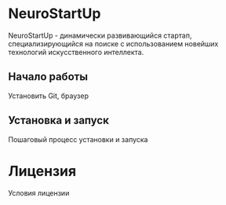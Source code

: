 # NeuroStartUp
NeuroStartUp - динамически развивающийся стартап, специализирующийся на поиске с использованием новейших технологий искусственного интеллекта.


## Начало работы

Установить Git, браузер

## Установка и запуск
Пошаговый процесс установки и запуска

# Лицензия
Условия лицензии


